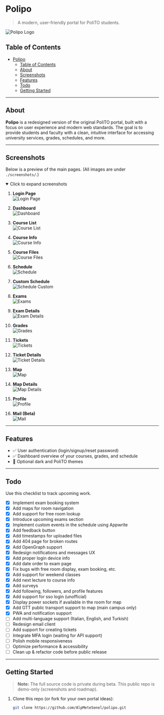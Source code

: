 # Polipo

> A modern, user-friendly portal for PoliTO students.

![Polipo Logo](./screenshots/landing.png)

## Table of Contents

- [Polipo](#polipo)
  - [Table of Contents](#table-of-contents)
  - [About](#about)
  - [Screenshots](#screenshots)
  - [Features](#features)
  - [Todo](#todo)
  - [Getting Started](#getting-started)

---

## About

**Polipo** is a redesigned version of the original PoliTO portal, built with a focus on user experience and modern web standards. The goal is to provide students and faculty with a clean, intuitive interface for accessing university services, grades, schedules, and more.

---

## Screenshots

Below is a preview of the main pages. (All images are under `./screenshots/`.)

<details open>
<summary>Click to expand screenshots</summary>

1. **Login Page**  
   ![Login Page](./screenshots/login.png)

2. **Dashboard**  
   ![Dashboard](./screenshots/dashboard.png)

3. **Course List**  
   ![Course List](./screenshots/courses.png)

4. **Course Info**  
   ![Course Info](./screenshots/course_info.png)

5. **Course Files**  
   ![Course Files](./screenshots/course_files.png)

6. **Schedule**  
   ![Schedule](./screenshots/schedule.png)

7. **Custom Schedule**  
   ![Schedule Custom](./screenshots/schedule_custom.png)

8. **Exams**  
   ![Exams](./screenshots/exams.png)

9. **Exam Details**  
   ![Exam Details](./screenshots/exams_detail.png)

10. **Grades**  
    ![Grades](./screenshots/grades.png)

11. **Tickets**  
    ![Tickets](./screenshots/tickets.png)

12. **Ticket Details**  
    ![Ticket Details](./screenshots/tickets_detail.png)

13. **Map**  
    ![Map](./screenshots/map.png)

14. **Map Details**  
    ![Map Details](./screenshots/map_detail.png)

15. **Profile**  
    ![Profile](./screenshots/profile.png)

16. **Mail (Beta)**  
    ![Mail](./screenshots/mail.png)

</details>

---

## Features

- ✅ User authentication (login/signup/reset password)
- ✅ Dashboard overview of your courses, grades, and schedule
- 🌙 Optional dark and PoliTO themes

---

## Todo

Use this checklist to track upcoming work.  
- [x] Implement exam booking system  
- [x] Add maps for room navigation
- [x] Add support for free room lookup
- [x] Introduce upcoming exams section
- [x] Implement custom events in the schedule using Appwrite
- [x] Add feedback button
- [x] Add timestamps for uploaded files
- [x] Add 404 page for broken routes
- [x] Add OpenGraph support
- [x] Redesign notifications and messages UX
- [x] Add proper login device info
- [x] Add date order to exam page
- [x] Fix bugs with free room display, exam booking, etc.  
- [x] Add support for weekend classes
- [x] Add next lecture to course info
- [x] Add surveys
- [x] Add following, followers, and profile features
- [x] Add support for sso login (unofficial)
- [x] Display power sockets if available in the room for map
- [x] Add GTT public transport support to map (main campus only)
- [x] PWA and notification support
- [ ] Add multi-language support (Italian, English, and Turkish)
- [ ] Redesign email client
- [ ] Add support for creating tickets
- [ ] Integrate MFA login (waiting for API support)
- [ ] Polish mobile responsiveness
- [ ] Optimize performance & accessibility
- [ ] Clean up & refactor code before public release

---

## Getting Started

> **Note:** The full source code is private during beta. This public repo is demo-only (screenshots and roadmap).  

1. Clone this repo (or fork for your own portal ideas):
   ```bash
   git clone https://github.com/AlpMeteSenel/polipo.git
